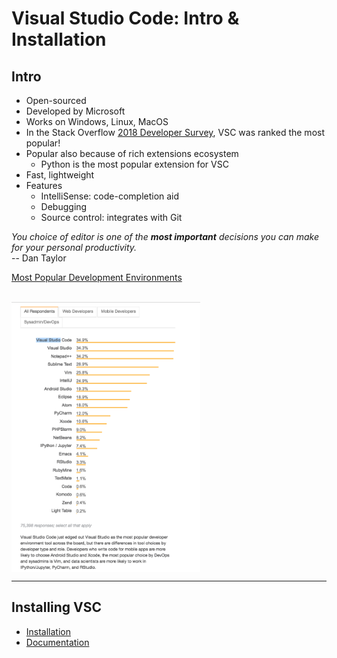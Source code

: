 # Visual Studio Code:  Intro & Installation

## Intro
- Open-sourced
- Developed by Microsoft
- Works on Windows, Linux, MacOS
- In the Stack Overflow [2018 Developer Survey](https://insights.stackoverflow.com/survey/2018/), VSC was ranked the most popular!
- Popular also because of rich extensions ecosystem
  - Python is the most popular extension for VSC
- Fast, lightweight
- Features
  - IntelliSense:  code-completion aid
  - Debugging
  - Source control:  integrates with Git

*You choice of editor is one of the **most important** decisions you can make for your personal productivity.*  
-- Dan Taylor

[Most Popular Development Environments](https://insights.stackoverflow.com/survey/2018/#technology-most-popular-development-environments)

<br>
<img src="images/vsc_survey.png" align="center" width="60%" height="60%"  >   
</br>

---

## Installing VSC 

- [Installation](https://code.visualstudio.com)
- [Documentation](https://code.visualstudio.com/docs/getstarted/userinterface)
